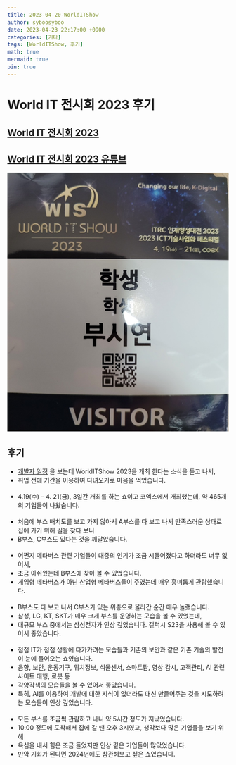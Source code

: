 ```yaml
---
title: 2023-04-20-WorldITShow
author: syboosyboo
date: 2023-04-23 22:17:00 +0900
categories: [기타]
tags: [WorldITShow, 후기]
math: true
mermaid: true
pin: true
---
```


# World IT 전시회 2023 후기

## [World IT 전시회 2023](https://www.worlditshow.co.kr/main/main.php)

## [World IT 전시회 2023 유튜브](https://www.youtube.com/watch?v=clNhzd49lW4)

<img src="../assets/img/worldITShow2023.jpg" alt="전시회 사진">

## 후기
- [개발자 일정](https://github.com/brave-people/Dev-Event) 을 보는데 WorldITShow 2023을 개최 한다는 소식을 듣고 나서, 
- 취업 전에 기간을 이용하여 다녀오기로 마음을 먹었습니다.
  <br><br>
- 4.19(수) – 4. 21(금), 3일간 개최를 하는 쇼이고 코엑스에서 개최했는데, 약 465개의 기업들이 나왔습니다.
  <br><br>
- 처음에 부스 배치도를 보고 가지 않아서 A부스를 다 보고 나서 만족스러운 상태로 집에 가기 위해 길을 찾다 보니
- B부스, C부스도 있다는 것을 깨달았습니다.
  <br><br>
- 어쩐지 메타버스 관련 기업들이 대중의 인기가 조금 시들어졌다고 하더라도 너무 없어서,
- 조금 아쉬웠는데 B부스에 찾아 볼 수 있었습니다.
- 게임형 메타버스가 아닌 산업형 메타버스들이 주였는데 매우 흥미롭게 관람했습니다.
  <br><br>
- B부스도 다 보고 나서 C부스가 있는 위층으로 올라간 순간 매우 놀랬습니다.
- 삼성, LG, KT, SKT가 매우 크게 부스를 운영하는 모습을 볼 수 있었는데,
-  대규모 부스 중에서는 삼성전자가 인상 깊었습니다. 갤럭시 S23을 사용해 볼 수 있어서 좋았습니다.
  <br><br>
- 점점 IT가 점점 생활에 다가가려는 모습들과 기존의 보안과 같은 기존 기술의 발전이 눈에 들어오는 쇼였습니다.
- 음향, 보안, 운동기구, 위치정보, 식물센서, 스마트팜, 영상 감시, 고객관리, AI 관련사이트 대행, 로봇 등
- 각양각색의 모습들을 볼 수 있어서 좋았습니다.
- 특히, AI를 이용하여 개발에 대한 지식이 없더라도 대신 만들어주는 것을 시도하려는 모습들이 인상 깊었습니다.
  <br><br>
- 모든 부스를 조금씩 관람하고 나니 약 5시간 정도가 지났었습니다. 
- 10:00 정도에 도착해서 집에 갈 땐 오후 3시였고, 생각보다 많은 기업들을 보기 위해
- 욕심을 내서 힘은 조금 들었지만 인상 깊은 기업들이 많았었습니다.
- 만약 기회가 된다면 2024년에도 참관해보고 싶은 쇼였습니다.
